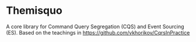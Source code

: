 # Themisquo
A core library for Command Query Segregation (CQS) and Event Sourcing (ES). Based on the teachings in https://github.com/vkhorikov/CqrsInPractice

